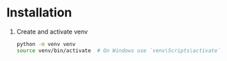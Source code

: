 # Installation

1. Create and activate venv
    ```bash
    python -m venv venv
    source venv/bin/activate  # On Windows use `venv\Scripts\activate`
    ```